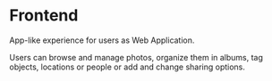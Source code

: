 # Frontend
App-like experience for users as Web Application.

Users can browse and manage photos, organize them in albums, tag objects, locations or people or add and change sharing options.
